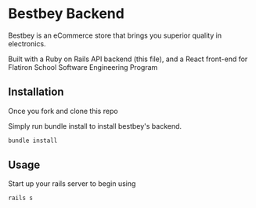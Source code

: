 # Bestbey Backend

Bestbey is an eCommerce store that brings you superior quality in electronics.

Built with a Ruby on Rails API backend (this file), and a React front-end for Flatiron School Software Engineering Program


## Installation

Once you fork and clone this repo

Simply run bundle install to install bestbey's backend.

```bash
bundle install
```

## Usage

Start up your rails server to begin using

```bash
rails s
```

